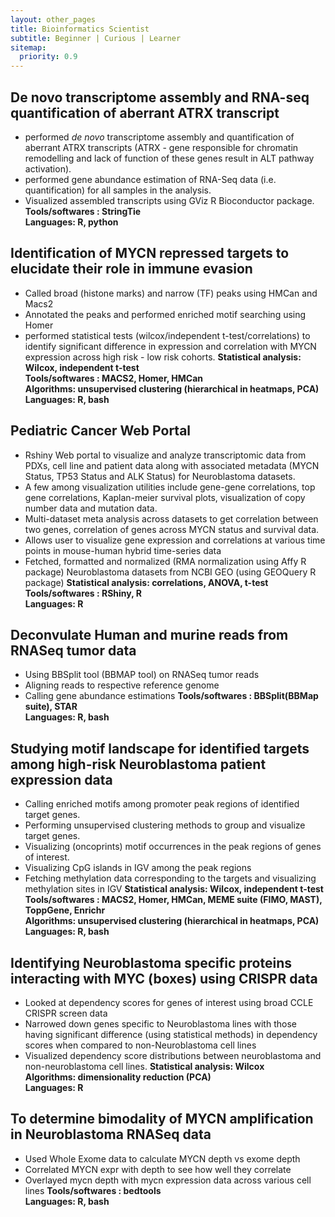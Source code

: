 ```yaml
---
layout: other_pages
title: Bioinformatics Scientist
subtitle: Beginner | Curious | Learner
sitemap:
  priority: 0.9
---
```



## De novo transcriptome assembly and RNA-seq quantification of aberrant ATRX transcript
- performed *de novo* transcriptome assembly and quantification of aberrant ATRX transcripts (ATRX - gene responsible for chromatin remodelling and lack of function of these genes result in ALT pathway activation).
- performed gene abundance estimation of RNA-Seq data (i.e. quantification) for all samples in the analysis.
- Visualized assembled transcripts using GViz R Bioconductor package.  
**Tools/softwares : StringTie**  
**Languages: R, python**


## Identification of MYCN repressed targets to elucidate their role in immune evasion
- Called broad (histone marks) and narrow (TF) peaks using HMCan and Macs2
- Annotated the peaks and performed enriched motif searching using Homer
- performed statistical tests (wilcox/independent t-test/correlations) to identify significant difference in expression and correlation with MYCN expression across high risk - low risk cohorts.
**Statistical analysis: Wilcox, independent t-test**  
**Tools/softwares : MACS2, Homer, HMCan**  
**Algorithms: unsupervised clustering (hierarchical in heatmaps, PCA)**  
**Languages: R, bash**  


## Pediatric Cancer Web Portal
- Rshiny Web portal to visualize and analyze transcriptomic data from PDXs, cell line and patient data along with associated metadata (MYCN      Status, TP53 Status and ALK Status) for Neuroblastoma datasets.
- A few among visualization utilities include gene-gene correlations, top gene correlations, Kaplan-meier survival plots, visualization of copy number data and mutation data.
- Multi-dataset meta analysis across datasets to get correlation between two genes, correlation of genes across MYCN status and survival data.
- Allows user to visualize gene expression and correlations at various time points in mouse-human hybrid time-series data
- Fetched, formatted and normalized (RMA normalization using Affy R package) Neuroblastoma datasets from NCBI GEO (using GEOQuery R package)
**Statistical analysis: correlations, ANOVA, t-test**  
**Tools/softwares : RShiny, R**  
**Languages: R**  


## Deconvulate Human and murine reads from RNASeq tumor data
- Using BBSplit tool (BBMAP tool) on RNASeq tumor reads
- Aligning reads to respective reference genome 
- Calling gene abundance estimations
**Tools/softwares : BBSplit(BBMap suite), STAR**  
**Languages: R, bash**  


## Studying motif landscape for identified targets among high-risk Neuroblastoma patient expression data
- Calling enriched motifs among promoter peak regions of identified target genes.
- Performing unsupervised clustering methods to group and visualize target genes.
- Visualizing (oncoprints) motif occurrences in the peak regions of genes of interest.
- Visualizing CpG islands in IGV among the peak regions
- Fetching methylation data corresponding to the targets and visualizing methylation sites in IGV
**Statistical analysis: Wilcox, independent t-test**  
**Tools/softwares : MACS2, Homer, HMCan, MEME suite (FIMO, MAST), ToppGene, Enrichr**  
**Algorithms: unsupervised clustering (hierarchical in heatmaps, PCA)**  
**Languages: R, bash**  


## Identifying Neuroblastoma specific proteins interacting with MYC (boxes) using CRISPR data 
- Looked at dependency scores for genes of interest using broad CCLE CRISPR screen data
- Narrowed down genes specific to Neuroblastoma lines with those having significant difference (using statistical methods) in dependency scores when compared to non-Neuroblastoma cell lines
- Visualized dependency score distributions between neuroblastoma and non-neuroblastoma cell lines.
**Statistical analysis: Wilcox**  
**Algorithms: dimensionality reduction (PCA)**  
**Languages: R**  


## To determine bimodality of MYCN amplification in Neuroblastoma RNASeq data
- Used Whole Exome data to calculate MYCN depth vs exome depth
- Correlated MYCN expr with depth to see how well they correlate
- Overlayed mycn depth with mycn expression data across various cell lines
**Tools/softwares : bedtools**  
**Languages: R, bash**  

